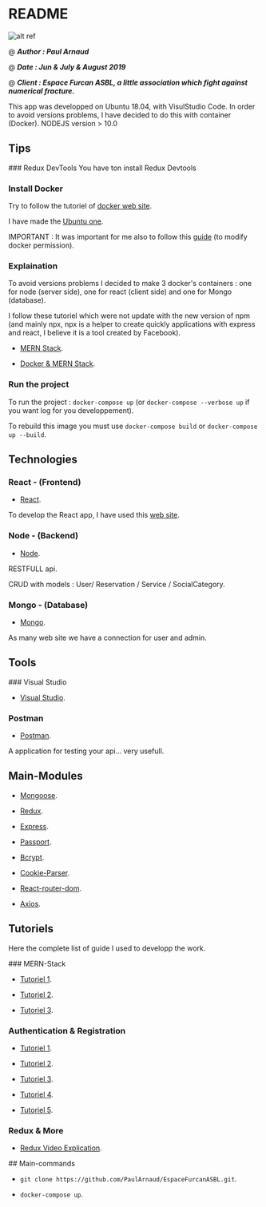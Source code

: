 # README

![alt ref](http://www.espacefurcan.be/img/logo-footer.png)

@ ***Author : Paul Arnaud***

@ ***Date : Jun & July & August 2019***

@ ***Client : Espace Furcan ASBL, a little association which fight against numerical fracture.***

This app was developped on Ubuntu 18.04, with VisulStudio Code.
In order to avoid versions problems, I have decided to do this with container (Docker).
NODEJS version > 10.0

## Tips

### Redux DevTools 
You have ton install Redux Devtools

### Install Docker

Try to follow the tutoriel of [docker web site](https://docs.docker.com/install).

I have made the [Ubuntu one](https://docs.docker.com/install/linux/docker-ce/ubuntu/).

IMPORTANT : It was important for me also to follow this [guide](https://docs.docker.com/install/linux/linux-postinstall/) (to modify docker permission).

### Explaination

To avoid versions problems I decided to make 3 docker's containers : one for node (server side), one for react (client side) and one for Mongo (database).

I follow these tutoriel which were not update with the new version of npm (and mainly npx, npx is a helper to create quickly applications with express and react, I believe it is a tool created by Facebook).

* [MERN Stack](https://medium.com/free-code-camp/create-a-react-frontend-a-node-express-backend-and-connect-them-together-c5798926047c).

* [Docker & MERN Stack](https://www.freecodecamp.org/news/create-a-fullstack-react-express-mongodb-app-using-docker-c3e3e21c4074/).

### Run the project

To run the project : `docker-compose up` (or `docker-compose --verbose up` if you want log for you developpement).

To rebuild this image you must use `docker-compose build` or `docker-compose up --build`.

## Technologies

### React - (Frontend)

* [React](https://reactjs.org).

To develop the React app, I have used this [web site](https://facebook.github.io/create-react-app/docs/getting-started).

### Node - (Backend)

* [Node](https://nodejs.org).

RESTFULL api.

CRUD with models : User/ Reservation / Service / SocialCategory.

### Mongo - (Database)

* [Mongo](https://www.mongodb.com/).

As many web site we have a connection for user and admin.

## Tools

### Visual Studio

* [Visual Studio](https://visualstudio.microsoft.com).

### Postman

* [Postman](https://www.getpostman.com/).

A application for testing your api... very usefull.

## Main-Modules

* [Mongoose](https://mongoosejs.com).

* [Redux](https://redux.js.org/).

* [Express](https://expressjs.com/).

* [Passport](http://www.passportjs.org/).

* [Bcrypt](https://www.npmjs.com/package/bcryptjs).

* [Cookie-Parser](https://www.npmjs.com/package/cookie-parser).

* [React-router-dom](https://reacttraining.com/react-router/web/guides/quick-start).

* [Axios](https://github.com/axios/axios).

## Tutoriels

Here the complete list of guide I used to developp the work.

### MERN-Stack

* [Tutoriel 1](https://medium.com/@axel.marciano/votre-premi%C3%A8re-application-en-react-node-express-mongodb-5ab0dc531091).

* [Tutoriel 2](https://www.freecodecamp.org/news/create-a-fullstack-react-express-mongodb-app-using-docker-c3e3e21c4074/).

* [Tutoriel 3](https://medium.com/free-code-camp/create-a-react-frontend-a-node-express-backend-and-connect-them-together-c5798926047c).

### Authentication & Registration

* [Tutoriel 1](https://medium.com/@faizanv/authentication-for-your-react-and-express-application-w-json-web-tokens-923515826e0).

* [Tutoriel 2](https://www.youtube.com/watch?v=6FOq4cUdH8k).

* [Tutoriel 3](https://blog.bitsrc.io/build-a-login-auth-app-with-mern-stack-part-1-c405048e3669).

* [Tutoriel 4](https://blog.bitsrc.io/build-a-login-auth-app-with-mern-stack-part-2-frontend-6eac4e38ee82).

* [Tutoriel 5](https://blog.bitsrc.io/build-a-login-auth-app-with-the-mern-stack-part-3-react-components-88190f8db718).

### Redux & More

* [Redux Video Explication](https://www.youtube.com/watch?v=93p3LxR9xfM&feature=youtu.be&source=post_page---------------------------).

## Main-commands

* `git clone https://github.com/PaulArnaud/EspaceFurcanASBL.git`.

* `docker-compose up`.
